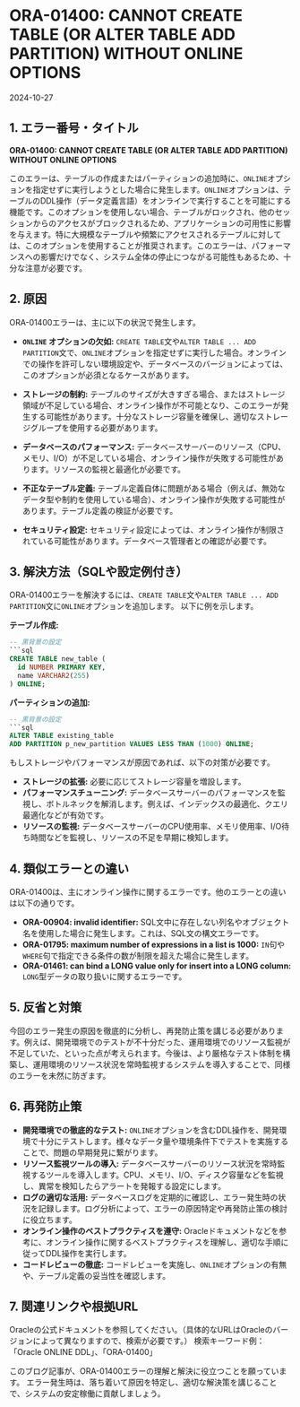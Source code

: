 # ORA-01400: CANNOT CREATE TABLE (OR ALTER TABLE ADD PARTITION) WITHOUT ONLINE OPTIONS
2024-10-27

## 1. エラー番号・タイトル

**ORA-01400: CANNOT CREATE TABLE (OR ALTER TABLE ADD PARTITION) WITHOUT ONLINE OPTIONS**

このエラーは、テーブルの作成またはパーティションの追加時に、`ONLINE`オプションを指定せずに実行しようとした場合に発生します。`ONLINE`オプションは、テーブルのDDL操作（データ定義言語）をオンラインで実行することを可能にする機能です。このオプションを使用しない場合、テーブルがロックされ、他のセッションからのアクセスがブロックされるため、アプリケーションの可用性に影響を与えます。特に大規模なテーブルや頻繁にアクセスされるテーブルに対しては、このオプションを使用することが推奨されます。このエラーは、パフォーマンスへの影響だけでなく、システム全体の停止につながる可能性もあるため、十分な注意が必要です。


## 2. 原因

ORA-01400エラーは、主に以下の状況で発生します。

* **`ONLINE` オプションの欠如:**  `CREATE TABLE`文や`ALTER TABLE ... ADD PARTITION`文で、`ONLINE`オプションを指定せずに実行した場合。オンラインでの操作を許可しない環境設定や、データベースのバージョンによっては、このオプションが必須となるケースがあります。

* **ストレージの制約:**  テーブルのサイズが大きすぎる場合、またはストレージ領域が不足している場合、オンライン操作が不可能となり、このエラーが発生する可能性があります。十分なストレージ容量を確保し、適切なストレージグループを使用する必要があります。

* **データベースのパフォーマンス:** データベースサーバーのリソース（CPU、メモリ、I/O）が不足している場合、オンライン操作が失敗する可能性があります。リソースの監視と最適化が必要です。

* **不正なテーブル定義:** テーブル定義自体に問題がある場合（例えば、無効なデータ型や制約を使用している場合）、オンライン操作が失敗する可能性があります。テーブル定義の検証が必要です。

* **セキュリティ設定:** セキュリティ設定によっては、オンライン操作が制限されている可能性があります。データベース管理者との確認が必要です。


## 3. 解決方法（SQLや設定例付き）

ORA-01400エラーを解決するには、`CREATE TABLE`文や`ALTER TABLE ... ADD PARTITION`文に`ONLINE`オプションを追加します。  以下に例を示します。

**テーブル作成:**

```sql
-- 黒背景の設定
```sql
CREATE TABLE new_table (
  id NUMBER PRIMARY KEY,
  name VARCHAR2(255)
) ONLINE;
```

**パーティションの追加:**

```sql
-- 黒背景の設定
```sql
ALTER TABLE existing_table
ADD PARTITION p_new_partition VALUES LESS THAN (1000) ONLINE;
```

もしストレージやパフォーマンスが原因であれば、以下の対策が必要です。

* **ストレージの拡張:** 必要に応じてストレージ容量を増設します。
* **パフォーマンスチューニング:** データベースサーバーのパフォーマンスを監視し、ボトルネックを解消します。例えば、インデックスの最適化、クエリ最適化などが有効です。
* **リソースの監視:**  データベースサーバーのCPU使用率、メモリ使用率、I/O待ち時間などを監視し、リソースの不足を早期に検知します。


## 4. 類似エラーとの違い

ORA-01400は、主にオンライン操作に関するエラーです。他のエラーとの違いは以下の通りです。

* **ORA-00904: invalid identifier:**  SQL文中に存在しない列名やオブジェクト名を使用した場合に発生します。これは、SQL文の構文エラーです。
* **ORA-01795: maximum number of expressions in a list is 1000:**  `IN`句や`WHERE`句で指定できる条件の数が制限を超えた場合に発生します。
* **ORA-01461: can bind a LONG value only for insert into a LONG column:**  `LONG`型データの取り扱いに関するエラーです。


## 5. 反省と対策

今回のエラー発生の原因を徹底的に分析し、再発防止策を講じる必要があります。例えば、開発環境でのテストが不十分だった、運用環境でのリソース監視が不足していた、といった点が考えられます。今後は、より厳格なテスト体制を構築し、運用環境のリソース状況を常時監視するシステムを導入することで、同様のエラーを未然に防ぎます。


## 6. 再発防止策

* **開発環境での徹底的なテスト:**  `ONLINE`オプションを含むDDL操作を、開発環境で十分にテストします。様々なデータ量や環境条件下でテストを実施することで、問題の早期発見に繋がります。
* **リソース監視ツールの導入:**  データベースサーバーのリソース状況を常時監視するツールを導入します。CPU、メモリ、I/O、ディスク容量などを監視し、異常を検知したらアラートを発報する設定にします。
* **ログの適切な活用:**  データベースログを定期的に確認し、エラー発生時の状況を記録します。ログ分析によって、エラーの原因特定や再発防止策の検討に役立ちます。
* **オンライン操作のベストプラクティスを遵守:**  Oracleドキュメントなどを参考に、オンライン操作に関するベストプラクティスを理解し、適切な手順に従ってDDL操作を実行します。
* **コードレビューの徹底:**  コードレビューを実施し、`ONLINE`オプションの有無や、テーブル定義の妥当性を確認します。


## 7. 関連リンクや根拠URL

Oracleの公式ドキュメントを参照してください。（具体的なURLはOracleのバージョンによって異なりますので、検索が必要です。）  検索キーワード例：「Oracle ONLINE DDL」、「ORA-01400」


このブログ記事が、ORA-01400エラーの理解と解決に役立つことを願っています。  エラー発生時は、落ち着いて原因を特定し、適切な解決策を講じることで、システムの安定稼働に貢献しましょう。
